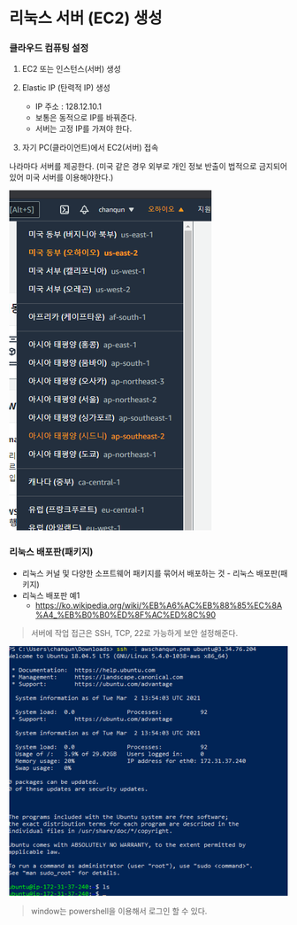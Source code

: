 # 리눅스 서버 (EC2) 생성





### 클라우드 컴퓨팅 설정

1. EC2 또는 인스턴스(서버) 생성
2. Elastic IP (탄력적 IP) 생성
   - IP 주소 : 128.12.10.1
   - 보통은 동적으로 IP를 바꿔준다.
   - 서버는 고정 IP를 가져야 한다.

3. 자기 PC(클라이언트)에서 EC2(서버) 접속



나라마다 서버를 제공한다. (미국 같은 경우 외부로 개인 정보 반출이 법적으로 금지되어 있어 미국 서버를 이용해야한다.)

![img](../image/system/system_image5.png)



### 리눅스 배포판(패키지)

- 리눅스 커널 및 다양한 소프트웨어 패키지를 묶어서 배포하는 것 - 리눅스 배포판(패키지)
- 리눅스 배포판 예1
  - https://ko.wikipedia.org/wiki/%EB%A6%AC%EB%88%85%EC%8A%A4_%EB%B0%B0%ED%8F%AC%ED%8C%90



> 서버에 작업 접근은 SSH, TCP, 22로 가능하게 보안 설정해준다.



![img](../image/system/system_image6.png)

>  window는 powershell을 이용해서 로그인 할 수 있다.